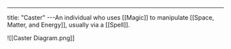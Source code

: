 ---
title: "Caster"
---An individual who uses [[Magic]] to manipulate [[Space, Matter, and Energy]], usually via a [[Spell]].

![[Caster Diagram.png]]